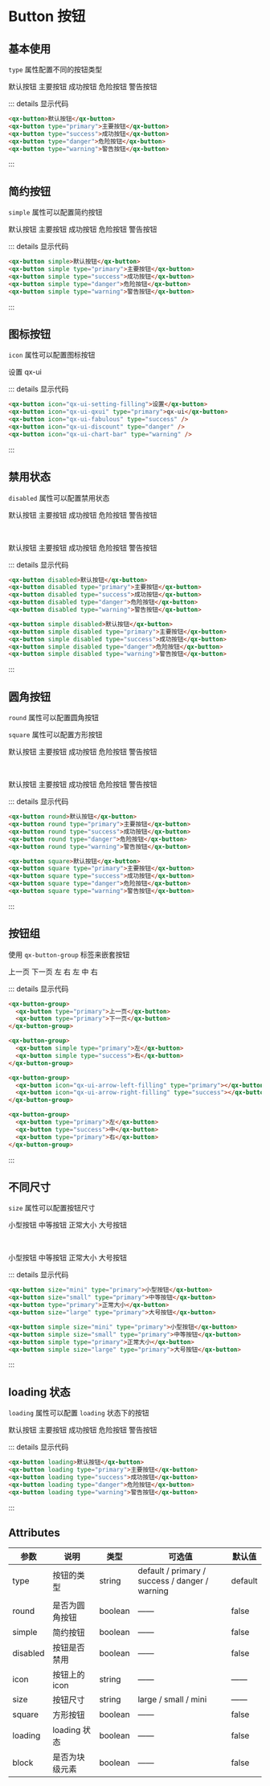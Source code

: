 # Button 按钮

## 基本使用

`type` 属性配置不同的按钮类型

<qx-button>默认按钮</qx-button>
<qx-button type="primary">主要按钮</qx-button>
<qx-button type="success">成功按钮</qx-button>
<qx-button type="danger">危险按钮</qx-button>
<qx-button type="warning">警告按钮</qx-button>

::: details 显示代码

```html
<qx-button>默认按钮</qx-button>
<qx-button type="primary">主要按钮</qx-button>
<qx-button type="success">成功按钮</qx-button>
<qx-button type="danger">危险按钮</qx-button>
<qx-button type="warning">警告按钮</qx-button>
```

:::

## 简约按钮

`simple` 属性可以配置简约按钮

<qx-button simple>默认按钮</qx-button>
<qx-button simple type="primary">主要按钮</qx-button>
<qx-button simple type="success">成功按钮</qx-button>
<qx-button simple type="danger">危险按钮</qx-button>
<qx-button simple type="warning">警告按钮</qx-button>

::: details 显示代码

```html
<qx-button simple>默认按钮</qx-button>
<qx-button simple type="primary">主要按钮</qx-button>
<qx-button simple type="success">成功按钮</qx-button>
<qx-button simple type="danger">危险按钮</qx-button>
<qx-button simple type="warning">警告按钮</qx-button>
```

:::

## 图标按钮

`icon` 属性可以配置图标按钮

<qx-button icon="qx-ui-setting-filling">设置</qx-button>
<qx-button icon="qx-ui-qxui" type="primary">qx-ui</qx-button>
<qx-button icon="qx-ui-fabulous" type="success" />
<qx-button icon="qx-ui-discount" type="danger" />
<qx-button icon="qx-ui-chart-bar" type="warning" />

::: details 显示代码

```html
<qx-button icon="qx-ui-setting-filling">设置</qx-button>
<qx-button icon="qx-ui-qxui" type="primary">qx-ui</qx-button>
<qx-button icon="qx-ui-fabulous" type="success" />
<qx-button icon="qx-ui-discount" type="danger" />
<qx-button icon="qx-ui-chart-bar" type="warning" />
```

:::

## 禁用状态

`disabled` 属性可以配置禁用状态

<qx-button disabled>默认按钮</qx-button>
<qx-button disabled type="primary">主要按钮</qx-button>
<qx-button disabled type="success">成功按钮</qx-button>
<qx-button disabled type="danger">危险按钮</qx-button>
<qx-button disabled type="warning">警告按钮</qx-button>

<br />

<qx-button simple disabled>默认按钮</qx-button>
<qx-button simple disabled type="primary">主要按钮</qx-button>
<qx-button simple disabled type="success">成功按钮</qx-button>
<qx-button simple disabled type="danger">危险按钮</qx-button>
<qx-button simple disabled type="warning">警告按钮</qx-button>

::: details 显示代码

```html
<qx-button disabled>默认按钮</qx-button>
<qx-button disabled type="primary">主要按钮</qx-button>
<qx-button disabled type="success">成功按钮</qx-button>
<qx-button disabled type="danger">危险按钮</qx-button>
<qx-button disabled type="warning">警告按钮</qx-button>

<qx-button simple disabled>默认按钮</qx-button>
<qx-button simple disabled type="primary">主要按钮</qx-button>
<qx-button simple disabled type="success">成功按钮</qx-button>
<qx-button simple disabled type="danger">危险按钮</qx-button>
<qx-button simple disabled type="warning">警告按钮</qx-button>
```

:::

## 圆角按钮

`round` 属性可以配置圆角按钮

`square` 属性可以配置方形按钮

<qx-button round>默认按钮</qx-button>
<qx-button round type="primary">主要按钮</qx-button>
<qx-button round type="success">成功按钮</qx-button>
<qx-button round type="danger">危险按钮</qx-button>
<qx-button round type="warning">警告按钮</qx-button>

<br />

<qx-button square>默认按钮</qx-button>
<qx-button square type="primary">主要按钮</qx-button>
<qx-button square type="success">成功按钮</qx-button>
<qx-button square type="danger">危险按钮</qx-button>
<qx-button square type="warning">警告按钮</qx-button>

::: details 显示代码

```html
<qx-button round>默认按钮</qx-button>
<qx-button round type="primary">主要按钮</qx-button>
<qx-button round type="success">成功按钮</qx-button>
<qx-button round type="danger">危险按钮</qx-button>
<qx-button round type="warning">警告按钮</qx-button>

<qx-button square>默认按钮</qx-button>
<qx-button square type="primary">主要按钮</qx-button>
<qx-button square type="success">成功按钮</qx-button>
<qx-button square type="danger">危险按钮</qx-button>
<qx-button square type="warning">警告按钮</qx-button>
```

:::

## 按钮组

使用 `qx-button-group` 标签来嵌套按钮

<qx-button-group>
  <qx-button type="primary">上一页</qx-button>
  <qx-button type="primary">下一页</qx-button>
</qx-button-group>

<qx-button-group>
  <qx-button simple type="primary">左</qx-button>
  <qx-button simple type="success">右</qx-button>
</qx-button-group>

<qx-button-group>
  <qx-button icon="qx-ui-arrow-left-filling" type="primary"></qx-button>
  <qx-button icon="qx-ui-arrow-right-filling" type="success"></qx-button>
</qx-button-group>

<qx-button-group>
  <qx-button type="primary">左</qx-button>
  <qx-button type="success">中</qx-button>
  <qx-button type="primary">右</qx-button>
</qx-button-group>

::: details 显示代码

```html
<qx-button-group>
  <qx-button type="primary">上一页</qx-button>
  <qx-button type="primary">下一页</qx-button>
</qx-button-group>

<qx-button-group>
  <qx-button simple type="primary">左</qx-button>
  <qx-button simple type="success">右</qx-button>
</qx-button-group>

<qx-button-group>
  <qx-button icon="qx-ui-arrow-left-filling" type="primary"></qx-button>
  <qx-button icon="qx-ui-arrow-right-filling" type="success"></qx-button>
</qx-button-group>

<qx-button-group>
  <qx-button type="primary">左</qx-button>
  <qx-button type="success">中</qx-button>
  <qx-button type="primary">右</qx-button>
</qx-button-group>
```

:::

## 不同尺寸

`size` 属性可以配置按钮尺寸

<qx-button size="mini" type="primary">小型按钮</qx-button>
<qx-button size="small" type="primary">中等按钮</qx-button>
<qx-button type="primary">正常大小</qx-button>
<qx-button size="large" type="primary">大号按钮</qx-button>

<br />

<qx-button simple size="mini" type="primary">小型按钮</qx-button>
<qx-button simple size="small" type="primary">中等按钮</qx-button>
<qx-button simple type="primary">正常大小</qx-button>
<qx-button simple size="large" type="primary">大号按钮</qx-button>

::: details 显示代码

```html
<qx-button size="mini" type="primary">小型按钮</qx-button>
<qx-button size="small" type="primary">中等按钮</qx-button>
<qx-button type="primary">正常大小</qx-button>
<qx-button size="large" type="primary">大号按钮</qx-button>

<qx-button simple size="mini" type="primary">小型按钮</qx-button>
<qx-button simple size="small" type="primary">中等按钮</qx-button>
<qx-button simple type="primary">正常大小</qx-button>
<qx-button simple size="large" type="primary">大号按钮</qx-button>
```

:::

## loading 状态

`loading` 属性可以配置 `loading` 状态下的按钮

<qx-button loading>默认按钮</qx-button>
<qx-button loading type="primary">主要按钮</qx-button>
<qx-button loading type="success">成功按钮</qx-button>
<qx-button loading type="danger">危险按钮</qx-button>
<qx-button loading type="warning">警告按钮</qx-button>

::: details 显示代码

```html
<qx-button loading>默认按钮</qx-button>
<qx-button loading type="primary">主要按钮</qx-button>
<qx-button loading type="success">成功按钮</qx-button>
<qx-button loading type="danger">危险按钮</qx-button>
<qx-button loading type="warning">警告按钮</qx-button>
```

:::

## Attributes

| 参数     | 说明           | 类型    | 可选值                                         | 默认值  |
| -------- | -------------- | ------- | ---------------------------------------------- | ------- |
| type     | 按钮的类型     | string  | default / primary / success / danger / warning | default |
| round    | 是否为圆角按钮 | boolean | ——                                             | false   |
| simple   | 简约按钮       | boolean | ——                                             | false   |
| disabled | 按钮是否禁用   | boolean | ——                                             | false   |
| icon     | 按钮上的 icon  | string  | ——                                             | ——      |
| size     | 按钮尺寸       | string  | large / small / mini                           | ——      |
| square   | 方形按钮       | boolean | ——                                             | false   |
| loading  | loading 状态   | boolean | ——                                             | false   |
| block    | 是否为块级元素 | boolean | ——                                             | false   |

<style scoped>
.qx-button-group,
.qx-button {
  margin: 5px;
}
.qx-button-group-vertical .qx-button,
.qx-button-group .qx-button {
  margin: 0;
}
</style>
